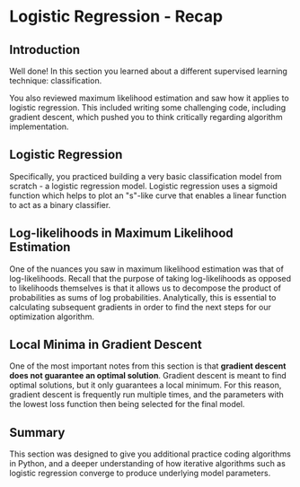 # Logistic Regression - Recap

## Introduction

Well done! In this section you learned about a different supervised learning technique: classification.

You also reviewed maximum likelihood estimation and saw how it applies to logistic regression. This included writing some challenging code, including gradient descent, which pushed you to think critically regarding algorithm implementation.

## Logistic Regression

Specifically, you practiced building a very basic classification model from scratch - a logistic regression model. Logistic regression uses a sigmoid function which helps to plot an "s"-like curve that enables a linear function to act as a binary classifier.

## Log-likelihoods in Maximum Likelihood Estimation

One of the nuances you saw in maximum likelihood estimation was that of log-likelihoods. Recall that the purpose of taking log-likelihoods as opposed to likelihoods themselves is that it allows us to decompose the product of probabilities as sums of log probabilities. Analytically, this is essential to calculating subsequent gradients in order to find the next steps for our optimization algorithm.


## Local Minima in Gradient Descent

One of the most important notes from this section is that **gradient descent does not guarantee an optimal solution**. Gradient descent is meant to find optimal solutions, but it only guarantees a local minimum. For this reason, gradient descent is frequently run multiple times, and the parameters with the lowest loss function then being selected for the final model.


## Summary

This section was designed to give you additional practice coding algorithms in Python, and a deeper understanding of how iterative algorithms such as logistic regression converge to produce underlying model parameters.
